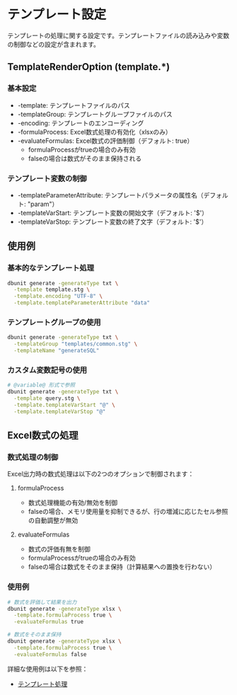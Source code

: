 # テンプレート設定

テンプレートの処理に関する設定です。テンプレートファイルの読み込みや変数の制御などの設定が含まれます。

## TemplateRenderOption (template.*)

### 基本設定
* -template: テンプレートファイルのパス
* -templateGroup: テンプレートグループファイルのパス
* -encoding: テンプレートのエンコーディング
* -formulaProcess: Excel数式処理の有効化（xlsxのみ）
* -evaluateFormulas: Excel数式の評価制御（デフォルト: true）
  - formulaProcessがtrueの場合のみ有効
  - falseの場合は数式がそのまま保持される

### テンプレート変数の制御
* -templateParameterAttribute: テンプレートパラメータの属性名（デフォルト: "param"）
* -templateVarStart: テンプレート変数の開始文字（デフォルト: '$'）
* -templateVarStop: テンプレート変数の終了文字（デフォルト: '$'）

## 使用例

### 基本的なテンプレート処理
```bash
dbunit generate -generateType txt \
  -template template.stg \
  -template.encoding "UTF-8" \
  -template.templateParameterAttribute "data"
```

### テンプレートグループの使用
```bash
dbunit generate -generateType txt \
  -templateGroup "templates/common.stg" \
  -templateName "generateSQL"
```

### カスタム変数記号の使用
```bash
# @variable@ 形式で参照
dbunit generate -generateType txt \
  -template query.stg \
  -template.templateVarStart "@" \
  -template.templateVarStop "@"
```

## Excel数式の処理

### 数式処理の制御
Excel出力時の数式処理は以下の2つのオプションで制御されます：

1. formulaProcess
   - 数式処理機能の有効/無効を制御
   - falseの場合、メモリ使用量を抑制できるが、行の増減に応じたセル参照の自動調整が無効

2. evaluateFormulas
   - 数式の評価有無を制御
   - formulaProcessがtrueの場合のみ有効
   - falseの場合は数式をそのまま保持（計算結果への置換を行わない）

### 使用例
```bash
# 数式を評価して結果を出力
dbunit generate -generateType xlsx \
  -template.formulaProcess true \
  -evaluateFormulas true

# 数式をそのまま保持
dbunit generate -generateType xlsx \
  -template.formulaProcess true \
  -evaluateFormulas false
```

詳細な使用例は以下を参照：
   - [テンプレート処理](template/01-overview.md)
